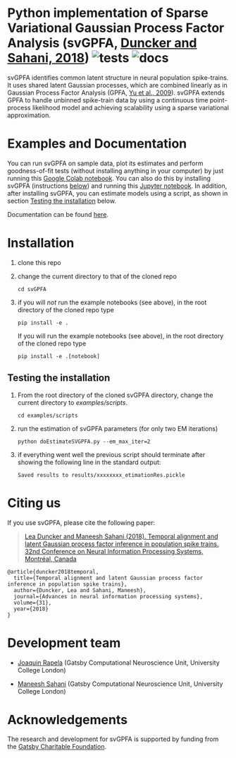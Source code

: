 # Python implementation of Sparse Variational Gaussian Process Factor Analysis (svGPFA, [Duncker and Sahani, 2018](https://papers.nips.cc/paper/2018/file/d1ff1ec86b62cd5f3903ff19c3a326b2-Paper.pdf)) ![tests](https://github.com/joacorapela/svGPFA/actions/workflows/tests.yml/badge.svg?branch=master) ![docs](https://github.com/joacorapela/svGPFA/actions/workflows/docs.yml/badge.svg?branch=master)

svGPFA identifies common latent structure in neural population spike-trains.
It uses shared latent Gaussian processes, which are combined linearly as in
Gaussian Process Factor Analysis (GPFA, [Yu et al., 2009](https://journals.physiology.org/doi/full/10.1152/jn.90941.2008?rfr_dat=cr_pub++0pubmed&url_ver=Z39.88-2003&rfr_id=ori%3Arid%3Acrossref.org)).
svGPFA extends GPFA to handle unbinned spike-train data by using a continuous
time point-process likelihood model and achieving scalability using a sparse
variational approximation.

# Examples and Documentation

You can run svGPFA on sample data, plot its estimates and perform goodness-of-fit tests (without installing anything in your computer) by just running this [Google Colab notebook](https://colab.research.google.com/github/joacorapela/svGPFA/blob/master/docs/ipynb/doEstimateAndPlot_collab.ipynb).
You can also do this by installing svGPFA (instructions [below](#installation)) and running this [Jupyter notebook](docs/ipynb/doEstimateAndPlot.ipynb).
In addition, after installing svGPFA, you can estimate models using a script, as shown in section [Testing the installation](#testing-the-installation) below.

Documentation can be found [here](https://joacorapela.github.io/svGPFA/).

<!---
* A script running svGPFA on simulated data can be found here [here](scripts/demoPointProcessLeasSimulation-noGPU.py)
* A Dash/Plotly GUI can be found [here](gui/doRunGUI.py)
* The source code can be found under [src](src)
* Test cases can be found under [ci](ci) and the history of running these test can be found [here](https://github.com/joacorapela/svGPFA/actions).
--->

# Installation

1. clone this repo

2. change the current directory to that of the cloned repo

    ```
    cd svGPFA
    ```

3. if you will *not* run the example notebooks (see above), in the root directory of the cloned repo type

    ```
    pip install -e .
    ```
    If you will run the example notebooks (see above), in the root directory of the cloned repo type

     ```
     pip install -e .[notebook]
     ```

## Testing the installation

1. From the root directory of the cloned svGPFA directory, change the current directory to *examples/scripts*.

    ```
    cd examples/scripts
    ```

2. run the estimation of svGPFA parameters (for only two EM iterations)

    ```
    python doEstimateSVGPFA.py --em_max_iter=2
    ```

3. if everything went well the previous script should terminate after showing the following line in the standard output:

    ```
    Saved results to results/xxxxxxxx_etimationRes.pickle
    ```

# Citing us

If you use svGPFA, please cite the following paper:

> [Lea Duncker and Maneesh Sahani (2018). Temporal alignment and latent Gaussian process factor inference in population spike trains. 32nd Conference on Neural Information Processing Systems, Montréal, Canada](https://papers.nips.cc/paper/2018/file/d1ff1ec86b62cd5f3903ff19c3a326b2-Paper.pdf)
```
@article{duncker2018temporal,
  title={Temporal alignment and latent Gaussian process factor inference in population spike trains},
  author={Duncker, Lea and Sahani, Maneesh},
  journal={Advances in neural information processing systems},
  volume={31},
  year={2018}
}
```

# Development team

- [Joaquin Rapela](http://www.gatsby.ucl.ac.uk/~rapela) (Gatsby Computational Neuroscience Unit, University College London)

- [Maneesh Sahani](http://www.gatsby.ucl.ac.uk/~maneesh) (Gatsby Computational Neuroscience Unit, University College London)

# Acknowledgements
The research and development for svGPFA is supported by funding from the [Gatsby Charitable Foundation](https://www.gatsby.org.uk/).

